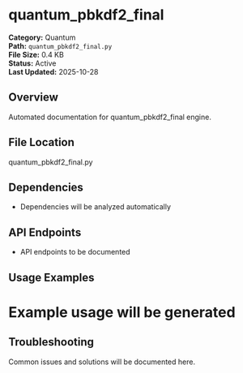# quantum_pbkdf2_final

**Category:** Quantum  
**Path:** `quantum_pbkdf2_final.py`  
**File Size:** 0.4 KB  
**Status:** Active  
**Last Updated:** 2025-10-28

## Overview
Automated documentation for quantum_pbkdf2_final engine.

## File Location
quantum_pbkdf2_final.py

## Dependencies
- Dependencies will be analyzed automatically

## API Endpoints
- API endpoints to be documented

## Usage Examples
# Example usage will be generated

## Troubleshooting
Common issues and solutions will be documented here.